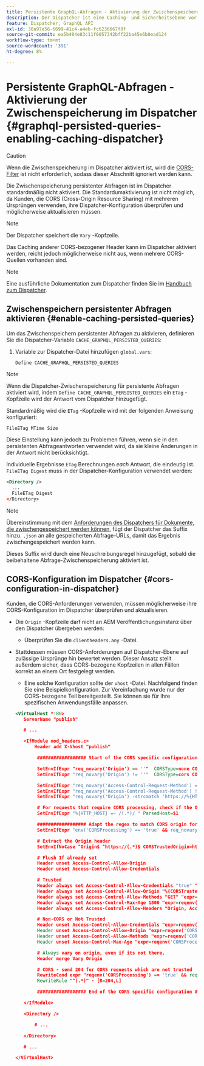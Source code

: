 ```yaml
---
title: Persistente GraphQL-Abfragen - Aktivierung der Zwischenspeicherung im Dispatcher
description: Der Dispatcher ist eine Caching- und Sicherheitsebene vor den Adobe Experience Manager-Veröffentlichungsumgebungen. Sie können die Zwischenspeicherung für persistente Abfragen in AEM Headless aktivieren.
feature: Dispatcher, GraphQL API
exl-id: 30a97e56-6699-41c4-a4eb-fc6236667f8f
source-git-commit: ea5b404e83c11f0057342bff22ba45e6b0ead124
workflow-type: tm+mt
source-wordcount: '391'
ht-degree: 8%

---
```


# Persistente GraphQL-Abfragen - Aktivierung der Zwischenspeicherung im Dispatcher {#graphql-persisted-queries-enabling-caching-dispatcher}

>[!CAUTION]
>
>Wenn die Zwischenspeicherung im Dispatcher aktiviert ist, wird die [CORS-Filter](/help/headless/deployment/cross-origin-resource-sharing.md) ist nicht erforderlich, sodass dieser Abschnitt ignoriert werden kann.

Die Zwischenspeicherung persistenter Abfragen ist im Dispatcher standardmäßig nicht aktiviert. Die Standardumaktivierung ist nicht möglich, da Kunden, die CORS (Cross-Origin Resource Sharing) mit mehreren Ursprüngen verwenden, ihre Dispatcher-Konfiguration überprüfen und möglicherweise aktualisieren müssen.

>[!NOTE]
>
>Der Dispatcher speichert die `Vary` -Kopfzeile.
>
>Das Caching anderer CORS-bezogener Header kann im Dispatcher aktiviert werden, reicht jedoch möglicherweise nicht aus, wenn mehrere CORS-Quellen vorhanden sind.

>[!NOTE]
>
>Eine ausführliche Dokumentation zum Dispatcher finden Sie im [Handbuch zum Dispatcher](https://experienceleague.adobe.com/docs/experience-manager-dispatcher/using/dispatcher.html?lang=de).

## Zwischenspeichern persistenter Abfragen aktivieren {#enable-caching-persisted-queries}

Um das Zwischenspeichern persistenter Abfragen zu aktivieren, definieren Sie die Dispatcher-Variable `CACHE_GRAPHQL_PERSISTED_QUERIES`:

1. Variable zur Dispatcher-Datei hinzufügen `global.vars`:

   ```xml
   Define CACHE_GRAPHQL_PERSISTED_QUERIES
   ```

>[!NOTE]
>
>Wenn die Dispatcher-Zwischenspeicherung für persistente Abfragen aktiviert wird, indem `Define CACHE_GRAPHQL_PERSISTED_QUERIES` ein `ETag` -Kopfzeile wird der Antwort vom Dispatcher hinzugefügt.
>
>Standardmäßig wird die `ETag` -Kopfzeile wird mit der folgenden Anweisung konfiguriert:
>
>```
>FileETag MTime Size 
>```
>
>Diese Einstellung kann jedoch zu Problemen führen, wenn sie in den persistenten Abfrageantworten verwendet wird, da sie kleine Änderungen in der Antwort nicht berücksichtigt.
>
>Individuelle Ergebnisse `ETag` Berechnungen *each* Antwort, die eindeutig ist. `FileETag Digest` muss in der Dispatcher-Konfiguration verwendet werden:
>
>```xml
><Directory />    
>   ...    
>   FileETag Digest
></Directory> 
>```

>[!NOTE]
>
>Übereinstimmung mit dem [Anforderungen des Dispatchers für Dokumente, die zwischengespeichert werden können](https://experienceleague.adobe.com/docs/experience-manager-dispatcher/using/troubleshooting/dispatcher-faq.html#how-does-the-dispatcher-return-documents%3F), fügt der Dispatcher das Suffix hinzu. `.json` an alle gespeicherten Abfrage-URLs, damit das Ergebnis zwischengespeichert werden kann.
>
>Dieses Suffix wird durch eine Neuschreibungsregel hinzugefügt, sobald die beibehaltene Abfrage-Zwischenspeicherung aktiviert ist.

## CORS-Konfiguration im Dispatcher {#cors-configuration-in-dispatcher}

Kunden, die CORS-Anforderungen verwenden, müssen möglicherweise ihre CORS-Konfiguration im Dispatcher überprüfen und aktualisieren.

* Die `Origin` -Kopfzeile darf nicht an AEM Veröffentlichungsinstanz über den Dispatcher übergeben werden:
   * Überprüfen Sie die `clientheaders.any` -Datei.
* Stattdessen müssen CORS-Anforderungen auf Dispatcher-Ebene auf zulässige Ursprünge hin bewertet werden. Dieser Ansatz stellt außerdem sicher, dass CORS-bezogene Kopfzeilen in allen Fällen korrekt an einem Ort festgelegt werden.
   * Eine solche Konfiguration sollte der `vhost` -Datei. Nachfolgend finden Sie eine Beispielkonfiguration. Zur Vereinfachung wurde nur der CORS-bezogene Teil bereitgestellt. Sie können sie für Ihre spezifischen Anwendungsfälle anpassen.

  ```xml
  <VirtualHost *:80>
     ServerName "publish"
  
     # ...
  
     <IfModule mod_headers.c>
         Header add X-Vhost "publish"
  
          ################## Start of the CORS specific configuration ##################
  
          SetEnvIfExpr "req_novary('Origin') == ''"  CORSType=none CORSProcessing=false
          SetEnvIfExpr "req_novary('Origin') != ''"  CORSType=cors CORSProcessing=true CORSTrusted=false
  
          SetEnvIfExpr "req_novary('Access-Control-Request-Method') == '' && %{REQUEST_METHOD} == 'OPTIONS' && req_novary('Origin') != ''  " CORSType=invalidpreflight CORSProcessing=false
          SetEnvIfExpr "req_novary('Access-Control-Request-Method') != '' && %{REQUEST_METHOD} == 'OPTIONS' && req_novary('Origin') != ''  " CORSType=preflight CORSProcessing=true CORSTrusted=false
          SetEnvIfExpr "req_novary('Origin') -strcmatch 'https://%{HTTP_HOST}*'"  CORSType=samedomain CORSProcessing=false
  
          # For requests that require CORS processing, check if the Origin can be trusted
          SetEnvIfExpr "%{HTTP_HOST} =~ /(.*)/ " ParsedHost=$1
  
          ################## Adapt the regex to match CORS origin for your environment
          SetEnvIfExpr "env('CORSProcessing') == 'true' && req_novary('Origin') =~ m#(https://.*.your-domain.tld(:\d+)?$)#" CORSTrusted=true
  
          # Extract the Origin header 
          SetEnvIfNoCase ^Origin$ ^https://(.*)$ CORSTrustedOrigin=https://$1
  
          # Flush If already set
          Header unset Access-Control-Allow-Origin
          Header unset Access-Control-Allow-Credentials
  
          # Trusted
          Header always set Access-Control-Allow-Credentials "true" "expr=reqenv('CORSTrusted') == 'true'"
          Header always set Access-Control-Allow-Origin "%{CORSTrustedOrigin}e" "expr=reqenv('CORSTrusted') == 'true'"
          Header always set Access-Control-Allow-Methods "GET" "expr=reqenv('CORSTrusted') == 'true'"
          Header always set Access-Control-Max-Age 1800 "expr=reqenv('CORSTrusted') == 'true'"
          Header always set Access-Control-Allow-Headers "Origin, Accept, X-Requested-With, Content-Type, Access-Control-Request-Method, Access-Control-Request-Headers" "expr=reqenv('CORSTrusted') == 'true'"
  
          # Non-CORS or Not Trusted
          Header unset Access-Control-Allow-Credentials "expr=reqenv('CORSProcessing') == 'false' || reqenv('CORSTrusted') == 'false'"
          Header unset Access-Control-Allow-Origin "expr=reqenv('CORSProcessing') == 'false' || reqenv('CORSTrusted') == 'false'"
          Header unset Access-Control-Allow-Methods "expr=reqenv('CORSProcessing') == 'false' || reqenv('CORSTrusted') == 'false'"
          Header unset Access-Control-Max-Age "expr=reqenv('CORSProcessing') == 'false' || reqenv('CORSTrusted') == 'false'"
  
          # Always vary on origin, even if its not there.
          Header merge Vary Origin
  
          # CORS - send 204 for CORS requests which are not trusted
          RewriteCond expr "reqenv('CORSProcessing') == 'true' && reqenv('CORSTrusted') == 'false'"
          RewriteRule "^(.*)" - [R=204,L]
  
          ################## End of the CORS specific configuration ##################
  
     </IfModule>
  
     <Directory />
  
         # ...
  
     </Directory>
  
     # ...
  
  </VirtualHost>
  ```
